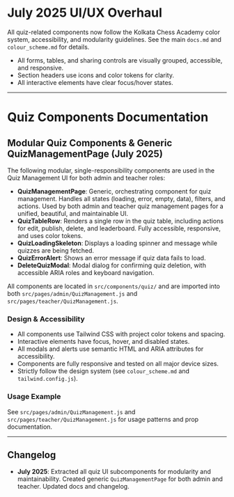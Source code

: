 # July 2025 UI/UX Overhaul

All quiz-related components now follow the Kolkata Chess Academy color system, accessibility, and modularity guidelines. See the main `docs.md` and `colour_scheme.md` for details.

- All forms, tables, and sharing controls are visually grouped, accessible, and responsive.
- Section headers use icons and color tokens for clarity.
- All interactive elements have clear focus/hover states.

---

# Quiz Components Documentation

## Modular Quiz Components & Generic QuizManagementPage (July 2025)

The following modular, single-responsibility components are used in the Quiz Management UI for both admin and teacher roles:

- **QuizManagementPage**: Generic, orchestrating component for quiz management. Handles all states (loading, error, empty, data), filters, and actions. Used by both admin and teacher quiz management pages for a unified, beautiful, and maintainable UI.
- **QuizTableRow**: Renders a single row in the quiz table, including actions for edit, publish, delete, and leaderboard. Fully accessible, responsive, and uses color tokens.
- **QuizLoadingSkeleton**: Displays a loading spinner and message while quizzes are being fetched.
- **QuizErrorAlert**: Shows an error message if quiz data fails to load.
- **DeleteQuizModal**: Modal dialog for confirming quiz deletion, with accessible ARIA roles and keyboard navigation.

All components are located in `src/components/quiz/` and are imported into both `src/pages/admin/QuizManagement.js` and `src/pages/teacher/QuizManagement.js`.

### Design & Accessibility
- All components use Tailwind CSS with project color tokens and spacing.
- Interactive elements have focus, hover, and disabled states.
- All modals and alerts use semantic HTML and ARIA attributes for accessibility.
- Components are fully responsive and tested on all major device sizes.
- Strictly follow the design system (see `colour_scheme.md` and `tailwind.config.js`).

### Usage Example
See `src/pages/admin/QuizManagement.js` and `src/pages/teacher/QuizManagement.js` for usage patterns and prop documentation.

---

## Changelog
- **July 2025**: Extracted all quiz UI subcomponents for modularity and maintainability. Created generic `QuizManagementPage` for both admin and teacher. Updated docs and changelog.
